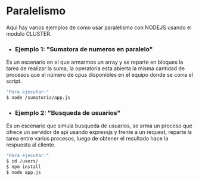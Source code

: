 # Paralelismo

Aqui hay varios ejemplos de como usar paralelismo con NODEJS usando el modulo CLUSTER.

- ### Ejemplo 1: "Sumatora de numeros en paralelo"
Es un escenario en el que armarmos un array y se reparte en bloques la tarea de realizar la suma, la operatoria esta abierta la misma 
cantidad de procesos que el número de cpus disponibles en el equipo donde se corra el script.

```sh
"Para ejecutar:"
$ node /sumatoria/app.js
```

- ### Ejemplo 2: "Busqueda de usuarios"
Es un escenario que simula busqueda de usuarios, se arma un proceso que ofrece un servidor de api usando expressjs y frente a un request, reparte la tarea entre varios procesos, luego de obtener el resultado hace la respuesta al cliente.

```sh
"Para ejecutar:"
$ cd /users/
$ npm install
$ node app.js
```
